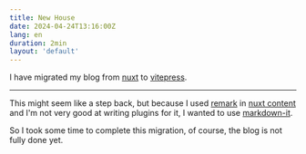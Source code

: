 ```yaml
---
title: New House
date: 2024-04-24T13:16:00Z
lang: en
duration: 2min
layout: 'default'
---
```


I have migrated my blog from [nuxt](https://nuxt.com/) to [vitepress](https://vitepress.dev/).

---

<GitHubCard to="https://github.com/elonehoo/elonehoo.me/pull/62" type="pull" status="merged" title="refactor: migrating nuxt to vitepress" />

This might seem like a step back, but because I used [remark](https://github.com/remarkjs/remark) in [nuxt content](https://content.nuxt.com/) and I'm not very good at writing plugins for it, I wanted to use [markdown-it](https://github.com/markdown-it/markdown-it).

So I took some time to complete this migration, of course, the blog is not fully done yet.

